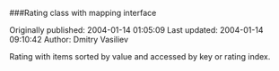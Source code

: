 ###Rating class with mapping interface

Originally published: 2004-01-14 01:05:09
Last updated: 2004-01-14 09:10:42
Author: Dmitry Vasiliev

Rating with items sorted by value and accessed by key or rating index.